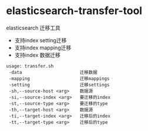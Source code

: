 # elasticsearch-transfer-tool
elasticsearch 迁移工具
* 支持index setting迁移
* 支持index mapping迁移
* 支持index 数据迁移

```
usage: transfer.sh
 -data                      迁移数据
 -mapping                   迁移mappings
 -setting                   迁移settings
 -sh,--source-host <arg>    数据源
 -si,--source-index <arg>   要迁移的index
 -st,--source-type <arg>    要迁移的type
 -th,--target-host <arg>    数据源
 -ti,--target-index <arg>   迁移后的index
 -tt,--target-type <arg>    迁移后的type
 ```
